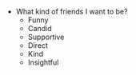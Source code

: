 - What kind of friends I want to be?
    - Funny
    - Candid
    - Supportive
    - Direct
    - Kind
    - Insightful
